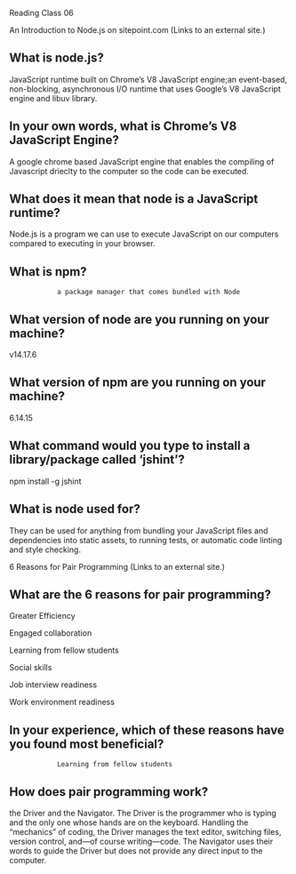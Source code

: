 Reading Class 06

An Introduction to Node.js on sitepoint.com (Links to an external site.)

## What is node.js?
JavaScript runtime built on Chrome’s V8 JavaScript engine;an event-based, non-blocking, asynchronous I/O runtime that uses Google’s V8 JavaScript engine and libuv library.

##  In your own words, what is Chrome’s V8 JavaScript Engine? 
A google chrome based JavaScript engine that enables the compiling of Javascript drieclty to the computer so the code can be executed. 

## What does it mean that node is a JavaScript runtime?
Node.js is a program we can use to execute JavaScript on our computers compared to executing in your browser.           

## What is npm? 
                a package manager that comes bundled with Node

## What version of node are you running on your machine? 
v14.17.6

## What version of npm are you running on your machine? 
6.14.15

## What command would you type to install a library/package called ‘jshint’?
npm install -g jshint

## What is node used for?
They can be used for anything from bundling your JavaScript files and dependencies into static assets, to running tests, or automatic code linting and style checking.

6 Reasons for Pair Programming (Links to an external site.)

## What are the 6 reasons for pair programming?
Greater Efficiency

Engaged collaboration

Learning from fellow students

Social skills

Job interview readiness

Work environment readiness

## In your experience, which of these reasons have you found most beneficial? 
                Learning from fellow students

## How does pair programming work? 
the Driver and the Navigator. The Driver is the programmer who is typing and the only one whose hands are on the keyboard. Handling the “mechanics” of coding, the Driver manages the text editor, switching files, version control, and—of course writing—code. The Navigator uses their words to guide the Driver but does not provide any direct input to the computer. 
